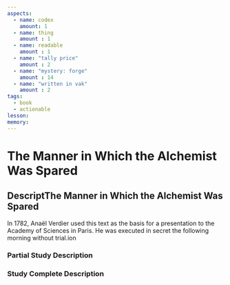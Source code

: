 ```yaml
---
aspects: 
  - name: codex
    amount: 1
  - name: thing
    amount : 1
  - name: readable
    amount : 1
  - name: "tally price"
    amount : 2
  - name: "mystery: forge"
    amount : 14
  - name: "written in vak"
    amount : 2
tags:
  - book
  - actionable
lesson: 
memory: 
---
```


# The Manner in Which the Alchemist Was Spared

## DescriptThe Manner in Which the Alchemist Was Spared

In 1782, Anaël Verdier used this text as the basis for a presentation to the Academy of Sciences in Paris. He was executed in secret the following morning without trial.ion

### Partial Study Description

### Study Complete Description
